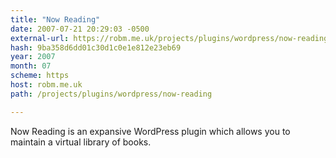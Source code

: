 ```yaml
---
title: "Now Reading"
date: 2007-07-21 20:29:03 -0500
external-url: https://robm.me.uk/projects/plugins/wordpress/now-reading
hash: 9ba358d6dd01c30d1c0e1e812e23eb69
year: 2007
month: 07
scheme: https
host: robm.me.uk
path: /projects/plugins/wordpress/now-reading

---
```


Now Reading is an expansive WordPress plugin which allows you to maintain a virtual library of books.
